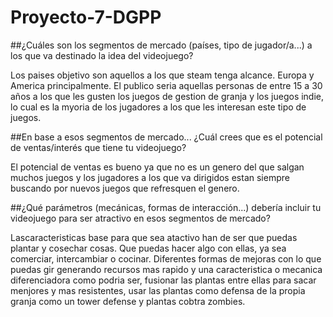 # Proyecto-7-DGPP
##¿Cuáles son los segmentos de mercado (países, tipo de jugador/a...) a los que va destinado la idea del videojuego?

Los paises objetivo son aquellos a los que steam tenga alcance. Europa y America principalmente. El publico seria aquellas personas de entre 15 a 30 años a los que les gusten los juegos de gestion de granja y los juegos indie,  lo cual es la myoria de los jugadores a los que les interesan este tipo de juegos.

##En base a esos segmentos de mercado... ¿Cuál crees que es el potencial de ventas/interés que tiene tu videojuego? 

El potencial de ventas es bueno ya que no es un genero del que salgan muchos juegos y los jugadores a los que va dirigidos estan siempre buscando por nuevos  juegos que refresquen el genero.

##¿Qué parámetros (mecánicas, formas de interacción...) debería incluir tu videojuego para ser atractivo en esos segmentos de mercado?

Lascaracteristicas base para que sea atactivo han de ser que puedas plantar y cosechar cosas. Que puedas hacer algo con ellas, ya sea comerciar, intercambiar o cocinar. Diferentes formas de mejoras con lo que puedas gir generando recursos mas rapido y una caracteristica o mecanica diferenciadora como podria ser, fusionar las plantas  entre ellas para sacar menjores y mas resistentes, usar las plantas como defensa de la propia granja como un tower defense y plantas cobtra zombies. 
